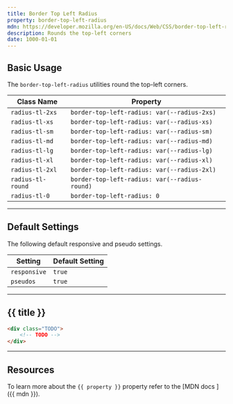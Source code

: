 ```yaml
---
title: Border Top Left Radius
property: border-top-left-radius
mdn: https://developer.mozilla.org/en-US/docs/Web/CSS/border-top-left-radius
description: Rounds the top-left corners
date: 1000-01-01
---
```


## Basic Usage

The `border-top-left-radius` utilities round the top-left corners.

| Class Name        | Property                                      |
| ----------------- | --------------------------------------------- |
| `radius-tl-2xs`   | `border-top-left-radius: var(--radius-2xs)`   |
| `radius-tl-xs`    | `border-top-left-radius: var(--radius-xs)`    |
| `radius-tl-sm`    | `border-top-left-radius: var(--radius-sm)`    |
| `radius-tl-md`    | `border-top-left-radius: var(--radius-md)`    |
| `radius-tl-lg`    | `border-top-left-radius: var(--radius-lg)`    |
| `radius-tl-xl`    | `border-top-left-radius: var(--radius-xl)`    |
| `radius-tl-2xl`   | `border-top-left-radius: var(--radius-2xl)`   |
| `radius-tl-round` | `border-top-left-radius: var(--radius-round)` |
| `radius-tl-0`     | `border-top-left-radius: 0`                   |

---

## Default Settings

The following default responsive and pseudo settings.

| Setting      | Default Setting |
| ------------ | --------------- |
| `responsive` | `true`          |
| `pseudos`    | `true`          |

---

## {{ title }}

<div class="bg-silver-200 p-20 h-256 radius-md flex flex-wrap align-content-center">
  <!-- ... -->
</div>

```html
<div class="TODO">
	<!-- TODO -->
</div>
```

---

## Resources

To learn more about the `{{ property }}` property refer to the [MDN docs <i class="far fa-external-link ml-6"></i>]({{ mdn }}).
